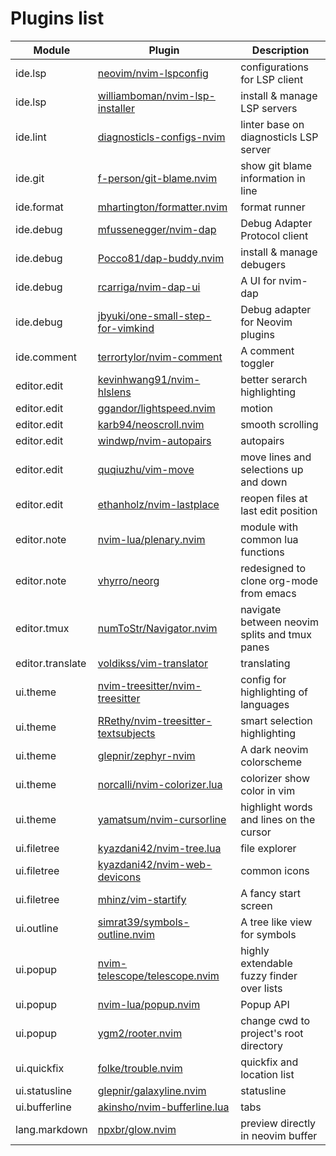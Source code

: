 # Plugins list

| Module           | Plugin                                    | Description                                   |
| ---------------- | ----------------------------------------- | --------------------------------------------- |
| ide.lsp          | [neovim/nvim-lspconfig][1]                | configurations for LSP client                 |
| ide.lsp          | [williamboman/nvim-lsp-installer][2]      | install & manage LSP servers                  |
| ide.lint         | [diagnosticls-configs-nvim][36]           | linter base on diagnosticls LSP server        |
| ide.git          | [f-person/git-blame.nvim][3]              | show git blame information in line            |
| ide.format       | [mhartington/formatter.nvim][4]           | format runner                                 |
| ide.debug        | [mfussenegger/nvim-dap][5]                | Debug Adapter Protocol client                 |
| ide.debug        | [Pocco81/dap-buddy.nvim][6]               | install & manage debugers                     |
| ide.debug        | [rcarriga/nvim-dap-ui][7]                 | A UI for nvim-dap                             |
| ide.debug        | [jbyuki/one-small-step-for-vimkind][8]    | Debug adapter for Neovim plugins              |
| ide.comment      | [terrortylor/nvim-comment][9]             | A comment toggler                             |
| editor.edit      | [kevinhwang91/nvim-hlslens][10]           | better serarch highlighting                   |
| editor.edit      | [ggandor/lightspeed.nvim][11]             | motion                                        |
| editor.edit      | [karb94/neoscroll.nvim][12]               | smooth scrolling                              |
| editor.edit      | [windwp/nvim-autopairs][13]               | autopairs                                     |
| editor.edit      | [quqiuzhu/vim-move][14]                   | move lines and selections up and down         |
| editor.edit      | [ethanholz/nvim-lastplace][15]            | reopen files at last edit position            |
| editor.note      | [nvim-lua/plenary.nvim][16]               | module with common lua functions              |
| editor.note      | [vhyrro/neorg][17]                        | redesigned to clone org-mode from emacs       |
| editor.tmux      | [numToStr/Navigator.nvim][18]             | navigate between neovim splits and tmux panes |
| editor.translate | [voldikss/vim-translator][19]             | translating                                   |
| ui.theme         | [nvim-treesitter/nvim-treesitter][20]     | config for highlighting of languages          |
| ui.theme         | [RRethy/nvim-treesitter-textsubjects][21] | smart selection highlighting                  |
| ui.theme         | [glepnir/zephyr-nvim][22]                 | A dark neovim colorscheme                     |
| ui.theme         | [norcalli/nvim-colorizer.lua][23]         | colorizer show color in vim                   |
| ui.theme         | [yamatsum/nvim-cursorline][24]            | highlight words and lines on the cursor       |
| ui.filetree      | [kyazdani42/nvim-tree.lua][25]            | file explorer                                 |
| ui.filetree      | [kyazdani42/nvim-web-devicons][26]        | common icons                                  |
| ui.filetree      | [mhinz/vim-startify][27]                  | A fancy start screen                          |
| ui.outline       | [simrat39/symbols-outline.nvim][28]       | A tree like view for symbols                  |
| ui.popup         | [nvim-telescope/telescope.nvim][29]       | highly extendable fuzzy finder over lists     |
| ui.popup         | [nvim-lua/popup.nvim][30]                 | Popup API                                     |
| ui.popup         | [ygm2/rooter.nvim][34]                    | change cwd to project's root directory        |
| ui.quickfix      | [folke/trouble.nvim][31]                  | quickfix and location list                    |
| ui.statusline    | [glepnir/galaxyline.nvim][32]             | statusline                                    |
| ui.bufferline    | [akinsho/nvim-bufferline.lua][33]         | tabs                                          |
| lang.markdown    | [npxbr/glow.nvim][35]                     | preview directly in neovim buffer             |

[1]: https://github.com/neovim/nvim-lspconfig
[2]: https://github.com/williamboman/nvim-lsp-installer
[3]: https://github.com/f-person/git-blame.nvim
[4]: https://github.com/mhartington/formatter.nvim
[5]: https://github.com/mfussenegger/nvim-dap
[6]: https://github.com/Pocco81/dap-buddy.nvim
[7]: https://github.com/rcarriga/nvim-dap-ui
[8]: https://github.com/jbyuki/one-small-step-for-vimkind
[9]: https://github.com/terrortylor/nvim-comment
[10]: https://github.com/kevinhwang91/nvim-hlslens
[11]: https://github.com/ggandor/lightspeed.nvim
[12]: https://github.com/karb94/neoscroll.nvim
[13]: https://github.com/windwp/nvim-autopairs
[14]: https://github.com/quqiuzhu/vim-move
[15]: https://github.com/ethanholz/nvim-lastplace
[16]: https://github.com/nvim-lua/plenary.nvim
[17]: https://github.com/vhyrro/neorg
[18]: https://github.com/numToStr/Navigator.nvim
[19]: https://github.com/voldikss/vim-translator
[20]: https://github.com/nvim-treesitter/nvim-treesitter
[21]: https://github.com/RRethy/nvim-treesitter-textsubjects
[22]: https://github.com/glepnir/zephyr-nvim
[23]: https://github.com/norcalli/nvim-colorizer.lua
[24]: https://github.com/yamatsum/nvim-cursorline
[25]: https://github.com/kyazdani42/nvim-tree.lua
[26]: https://github.com/kyazdani42/nvim-web-devicons
[27]: https://github.com/mhinz/vim-startify
[28]: https://github.com/simrat39/symbols-outline.nvim
[29]: https://github.com/nvim-telescope/telescope.nvim
[30]: https://github.com/nvim-lua/popup.nvim
[31]: https://github.com/folke/trouble.nvim
[32]: https://github.com/glepnir/galaxyline.nvim
[33]: https://github.com/akinsho/nvim-bufferline.lua
[34]: https://github.com/ygm2/rooter.nvim
[35]: https://github.com/npxbr/glow.nvim
[36]: https://github.com/creativenull/diagnosticls-configs-nvim
